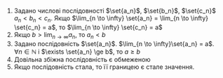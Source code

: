 1. Задано числові послідовності $\set{a_n}$, $\set{b_n}$, $\set{c_n}$
   $a_n < b_n < c_n$.
   Якщо $\lim_{n \to \infty} \set{a_n} = \lim_{n \to \infty} \set{c_n} = a$, то $\lim_{n \to \infty} \set{c_n} = a$
2. Якщо $b > \lim_{n \to \infty}{a_n}$, то $a_n < b$
3. Задано послідовність $\set{a_n}$. $\lim_{n \to \infty}\set{a_n} = a$. $\forall n \in \mathbb{N}$ і $\exists \set{a_n} \ge b$, то $a \ge b$ 
4. Довільна збіжна послідовність є обмеженою
5. Якщо послідовність стала, то її границею є стале значення.